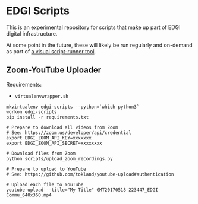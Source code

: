 # EDGI Scripts

This is an experimental repository for scripts that make up part of EDGI
digital infrastructure.

At some point in the future, these will likely be run regularly and
on-demand as part of [a visual script-runner
tool](https://github.com/edgi-govdata-archiving/overview/issues/149).

## Zoom-YouTube Uploader

Requirements:

* `virtualenvwrapper.sh`

```
mkvirtualenv edgi-scripts --python=`which python3`
workon edgi-scripts
pip install -r requirements.txt

# Prepare to download all videos from Zoom
# See: https://zoom.us/developer/api/credential
export EDGI_ZOOM_API_KEY=xxxxxxx
export EDGI_ZOOM_API_SECRET=xxxxxxxx

# Download files from Zoom
python scripts/upload_zoom_recordings.py

# Prepare to upload to YouTube
# See: https://github.com/tokland/youtube-upload#authentication

# Upload each file to YouTube
youtube-upload --title="My Title" GMT20170518-223447_EDGI-Commu_640x360.mp4
```
